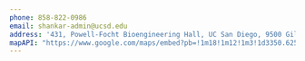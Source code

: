```yaml
---
phone: 858-822-0986
email: shankar-admin@ucsd.edu
address: '431, Powell-Focht Bioengineering Hall, UC San Diego, 9500 Gilman Drive, La Jolla, CA 92093'
mapAPI: "https://www.google.com/maps/embed?pb=!1m18!1m12!1m3!1d3350.6252599190207!2d-117.23694292355262!3d32.88163307362021!2m3!1f0!2f0!3f0!3m2!1i1024!2i768!4f13.1!3m3!1m2!1s0x80dc06c312e92063%3A0x69155f3051f5a596!2sPowell-Focht%20Bioengineering%20Hall!5e0!3m2!1sen!2sus!4v1735779202016!5m2!1sen!2sus"
---
```

